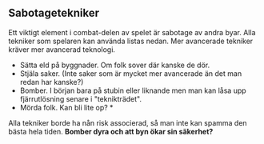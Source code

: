 ## Sabotagetekniker
Ett viktigt element i combat-delen av spelet är sabotage av andra byar. Alla tekniker som spelaren kan använda listas nedan. 
Mer avancerade tekniker kräver mer avancerad teknologi.

- Sätta eld på byggnader. Om folk sover där kanske de dör. 
- Stjäla saker. (Inte saker som är mycket mer avancerade än det man redan har kanske?)
- Bomber. I början bara på stubin eller liknande men man kan låsa upp fjärrutlösning senare i "teknikträdet".
- Mörda folk. Kan bli lite op? *

Alla tekniker borde ha nån risk associerad, så man inte kan spamma den bästa hela tiden. **Bomber dyra och att byn ökar sin säkerhet?**
